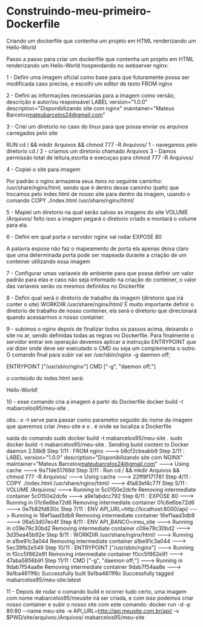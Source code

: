 # Construindo-meu-primeiro-Dockerfile
Criando um dockerfile que contenha um projeto em HTML renderizando um Hello-World

Passo a passo para criar um dockerfile que contenha um projeto em HTML renderizando um Hello-World hospendando no webserver nginx: 

1 - Defini uma imagem oficial como base para que futuramente possa ser 
modificada caso precise, e escolhi um editor de texto
FROM nginx

2 - Defini as informações necessarias para a imagem como versão, descrição e autor/ou responsável 
LABEL version="1.0.0" description="Disponibilizando site com nginx" maintainer="Mateus Barcelos<mateubarcelos24@gmail.com>"

3 - Criei um diretorio no caso do linux para que possa enviar os arquivos
carregados pelo site

RUN cd / && mkdir Arquivos && chmod 777 -R Arquivos/
 1 - navegamos pelo diretorio cd /
 2 - criamos um diretorio chamado Arquivos
 3 - Damos permissão total de leitura,escrita e execuçao para chmod 777 -R Arquivos/
 
4 - Copiei o site para imagem

Por padrão o nginx armazena seus itens no seguinte caminho:
/usr/share/nginx/html, sendo que é dentro desse caminho (path)
que trocamos pelo index.html de nosso site para dentro da imagem,
usando o comando COPY ./index.html /usr/share/nginx/html/

5 - Mapiei um diretorio na qual serão salvas as imagens do site
 VOLUME /Arquivos/
feito isso a imagem pegará o diretorio criado e montará o volume para ela.

6 - Defini em qual porta o servidor nginx vai rodar
EXPOSE 80

A palavra expose não faz o mapeamento de porta ela apenas deixa claro
que uma determinada porta pode ser mapeada durante a criação de
um conteiner utilizando essa imagem

7 - Configurar umas variaveis de ambiente para que possa definir um valor
padrão para elas e caso não seja informado na criação do conteiner, o valor
das variaveis serão os mesmos definidos no Dockerfile

8 - Defini qual será o diretorio de trabalho da imagem (diretorio que irá 
conter o site)
WORKDIR /usr/share/nginx/html/
É muito importante definir o diretorio de trabalho de nosso conteiner, ela será o diretorio que direcionará quando acessarmos o nosso container.

9 - subimos o nginx depois de finalizar todos os passos acima, deixando o site no ar, sendo definidas todas as regras no Dockerfile. Para finalmente o servidor entrar em operação devemos aplicar a instrução ENTRYPOINT que vai dizer onde deve ser executado o CMD ou seja um complementa o outro. O comando
final para subir vai ser /usr/sbin/nginx -g daemon off;

ENTRYPOINT ["/usr/sbin/nginx"]
CMD ["-g", "daemon off;"]

o conteúdo do index.html será:

<html>
  <head>
    <title></title>
  </head>
  <body>
      Hello-World!
  </body>
</html>   
 
 10 - esse comando cria a imagem à partir do Dockerfile
 docker build -t mabarcelos95/meu-site  .
 
 obs.: o -t serve para passar como parametro seguido do nome da imagem que queremos criar /meu-site e o . é onde se localiza o Dockerfile

saída do comando sudo docker build -t mabarcelos95/meu-site .
sudo docker build -t mabarcelos95/meu-site .
Sending build context to Docker daemon   2.56kB
Step 1/11 : FROM nginx
 ---> b8cf2cbeabb9
Step 2/11 : LABEL version="1.0.0" description="Disponibilizando site com NGINX" maintainer="Mateus Barcelos<mateubarcelos24@gmail.com>"
 ---> Using cache
 ---> 9a71de51768d
Step 3/11 : Run cd / && mkdir Arquivos && chmod 777 -R Arquivos/
 ---> Using cache
 ---> 22ff9f171761
Step 4/11 : COPY ./index.html /usr/share/nginx/html/
 ---> 4fa83ef4c77f
Step 5/11 : VOLUME /Arquivos/
 ---> Running in 5c0150e2dcfe
Removing intermediate container 5c0150e2dcfe
 ---> a9e1abdcc792
Step 6/11 : EXPOSE 80
 ---> Running in 01c6e6be72d6
Removing intermediate container 01c6e6be72d6
 ---> 0e7b82fd830c
Step 7/11 : ENV API_URL=http://localhost:8000/api/
 ---> Running in 16ef1aad3db9
Removing intermediate container 16ef1aad3db9
 ---> 06a53d07ec4f
Step 8/11 : ENV API_BANCO=meu_site
 ---> Running in c09e79c30bd2
Removing intermediate container c09e79c30bd2
 ---> 3d35ea45b92e
Step 9/11 : WORKDIR /usr/share/nginx/html/
 ---> Running in a1be91c3a044
Removing intermediate container a1be91c3a044
 ---> 5ec39fb2e549
Step 10/11 : ENTRYPOINT ["/usr/sbin/nginx"]
 ---> Running in f0cc5f862e91
Removing intermediate container f0cc5f862e91
 ---> 47aba5856b91
Step 11/11 : CMD ["-g", "daemon off;"]
 ---> Running in 9dab7f54aa8e
Removing intermediate container 9dab7f54aa8e
 ---> 9a1ba4611f6c
Successfully built 9a1ba4611f6c
Successfully tagged mabarcelos95/meu-site:latest

 11 - Depois de rodar o comando build e ocorrer tudo certo, uma imagem com nome mabarcelos95/meusite irá ser criada, e com isso podemos
 criar nosso container e subir o nosso site com este comando:
 docker run -d -p 80:80 --name meu-site -e API_URL=http://api.meusite.com.br/api/ -v $PWD/site/arquivos:/Arquivos/ mabarcelos95/meu-site
 
      
